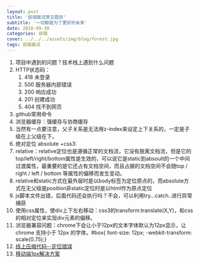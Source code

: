 ```yaml
---
layout: post
title: '前端面试常见题目'
subtitle: '一切都是为了更好的未来'
date: 2018-09-30
categories: 前端
cover: ../../../assets/img/blog/forest.jpg
tags: 前端面试
---
```


1. 项目中遇到的问题？技术栈上遇到什么问题
1. HTTP状态码：
   1. 418 未登录
   2. 500 服务器内部错误
   3. 200 响应成功
   4. 201 创建成功
   5. 404 找不到网页
3. github常用命令
4. 浏览器缓存：强缓存与协商缓存
5. 当然有一点要注意，父子关系是无法用z-index来设定上下关系的，一定是子级在上父级在下。
6. 绝对定位 absolute +css3:
7. relative：relative定位也是遵循正常的文档流，它没有脱离文档流，但是它的top/left/right/bottom属性是生效的，可以说它是static到absoult的一个中间过渡属性，最重要的是它还占有文档空间，而且占据的文档空间不会随top / right / left / bottom 等属性的偏移而发生变动。
8. relative和static方式在最外层时是以body标签为定位原点的，而absolute方式在无父级是position非static定位时是以html作为原点定位 
9. js脚本文件出错，后面代码还会执行吗？不会，可以利用try...catch..进行异常捕获
10. 使用css属性，使div上下左右移动：css3的transform:translate(X,Y)，和css的相对定位来实现div元素的偏移。
11. 浏览器兼容问题：chrome下会让小于12px的文本字体默认为12px显示，让 chrome 支持小于 12px 的字体。#box{ font-size: 12px; -webkit-transform: scale(0.75);}
12. [线上压缩代码--定位错误](https://www.colabug.com/2161595.html)
13. [移动端1px解决方案](https://www.cnblogs.com/lunarorbitx/p/5287309.html)
